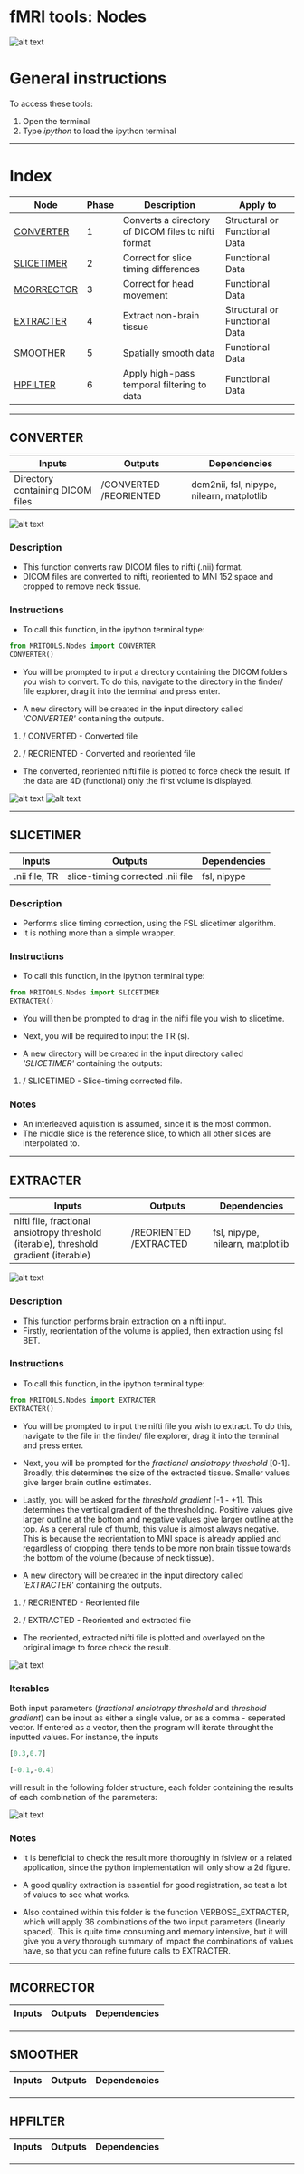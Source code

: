 # fMRI tools: Nodes

![alt text](https://www.python.org/static/favicon.ico "Title")
# General instructions
To access these tools:
1. Open the terminal
2. Type *ipython* to load the ipython terminal
***
# Index
| Node | Phase | Description | Apply to |
| --- | --- | --- | --- |
| [CONVERTER](#converter) | 1 | Converts a directory of DICOM files to nifti format | Structural or Functional Data |
| [SLICETIMER](#extracter) | 2 | Correct for slice timing differences | Functional Data |
| [MCORRECTOR](#mcorrector) | 3 | Correct for head movement | Functional Data |
| [EXTRACTER](#extracter) | 4 | Extract non-brain tissue | Structural or Functional Data |
| [SMOOTHER](#smoother)| 5 | Spatially smooth data | Functional Data |
| [HPFILTER](#hpfilter) | 6 | Apply high-pass temporal filtering to data | Functional Data |
***

<a id='converter'></a>
## CONVERTER

| Inputs | Outputs | Dependencies |
| --- | --- | --- |
| Directory containing DICOM files | /CONVERTED /REORIENTED | dcm2nii, fsl, nipype, nilearn, matplotlib |

![alt text](https://i.imgbox.com/tQKKtAOV.png "Title")

### Description
* This function converts raw DICOM files to nifti (.nii) format.
* DICOM files are converted to nifti, reoriented to MNI 152 space and cropped to remove neck tissue. 

### Instructions
* To call this function, in the ipython terminal type:

```python
from MRITOOLS.Nodes import CONVERTER
CONVERTER()
```

* You will be prompted to input a directory containing the DICOM folders you wish to convert. To do this, navigate to the directory in the finder/ file explorer, drag it into the terminal and press enter.

* A new directory will be created in the input directory called *'CONVERTER'* containing the outputs.

1. / CONVERTED - Converted file

2. / REORIENTED - Converted and reoriented file

* The converted, reoriented nifti file is plotted to force check the result. If the data are 4D (functional) only the first volume is displayed.

![alt text](https://i.imgbox.com/uvxHs9ju.png "Title")
![alt text](https://i.imgbox.com/hKlPBY1s.png "Title")

***
<a id='slicetimer'></a>
## SLICETIMER
| Inputs | Outputs | Dependencies |
| --- | --- | --- |
| .nii file, TR | slice-timing corrected .nii file | fsl, nipype |

### Description
* Performs slice timing correction, using the FSL slicetimer algorithm.
* It is nothing more than a simple wrapper.

### Instructions
* To call this function, in the ipython terminal type:

```python
from MRITOOLS.Nodes import SLICETIMER
EXTRACTER()
```

* You will then be prompted to drag in the nifti file you wish to slicetime.
* Next, you will be required to input the TR (s).

* A new directory will be created in the input directory called *'SLICETIMER'* containing the outputs:

1. / SLICETIMED - Slice-timing corrected file.

### Notes
* An interleaved aquisition is assumed, since it is the most common.
* The middle slice is the reference slice, to which all other slices are interpolated to.

***

<a id='extracter'></a>
## EXTRACTER
| Inputs | Outputs | Dependencies |
| --- | --- | --- |
| nifti file, fractional ansiotropy threshold (iterable), threshold gradient (iterable) | /REORIENTED /EXTRACTED | fsl, nipype, nilearn, matplotlib |

![alt text](https://i.imgbox.com/Ut5Z5GIu.png "Title")

### Description
* This function performs brain extraction on a nifti input.
* Firstly, reorientation of the volume is applied, then extraction using fsl BET.

### Instructions
* To call this function, in the ipython terminal type:

```python
from MRITOOLS.Nodes import EXTRACTER
EXTRACTER()
```

* You will be prompted to input the nifti file you wish to extract. To do this, navigate to the file in the finder/ file explorer, drag it into the terminal and press enter.

* Next, you will be prompted for the *fractional ansiotropy threshold* [0-1]. Broadly, this determines the size of the extracted tissue. Smaller values give larger brain outline estimates.

* Lastly, you will be asked for the *threshold gradient* [-1 - +1]. This determines the vertical gradient of the thresholding. Positive values give larger outline at the bottom and negative values give larger outline at the top. As a general rule of thumb, this value is almost always negative. This is because the reorientation to MNI space is already applied and regardless of cropping, there tends to be more non brain tissue towards the bottom of the volume (because of neck tissue).

* A new directory will be created in the input directory called *'EXTRACTER'* containing the outputs.

1. / REORIENTED - Reoriented file

2. / EXTRACTED - Reoriented and extracted file

* The reoriented, extracted nifti file is plotted and overlayed on the original image to force check the result. 


![alt text](https://i.imgbox.com/WgabSHu8.png "Title")

### Iterables
Both input parameters (*fractional ansiotropy threshold* and *threshold gradient*) can be input as either a single value, or as a comma - seperated vector. If entered as a vector, then the program will iterate throught the inputted values. For instance, the inputs

```python
[0.3,0.7]
```

```python
[-0.1,-0.4]
```
will result in the following folder structure, each folder containing the results of each combination of the parameters:

![alt text](https://i.imgbox.com/WDz8Awuj.png "Title")

### Notes
* It is beneficial to check the result more thoroughly in fslview or a related application, since the python implementation will only show a 2d figure.

* A good quality extraction is essential for good registration, so test a lot of values to see what works.

* Also contained within this folder is the function VERBOSE_EXTRACTER, which will apply 36 combinations of the two input parameters (linearly spaced). This is quite time consuming and memory intensive, but it  will give you a very thorough summary of impact the combinations of values have, so that you can refine future calls to EXTRACTER.
***

<a id='mcorrector'></a>
## MCORRECTOR
| Inputs | Outputs | Dependencies |
| --- | --- | --- |
***

<a id='smoother'></a>
## SMOOTHER
| Inputs | Outputs | Dependencies |
| --- | --- | --- |
***

<a id='hpfilter'></a>
## HPFILTER
| Inputs | Outputs | Dependencies |
| --- | --- | --- |
***


